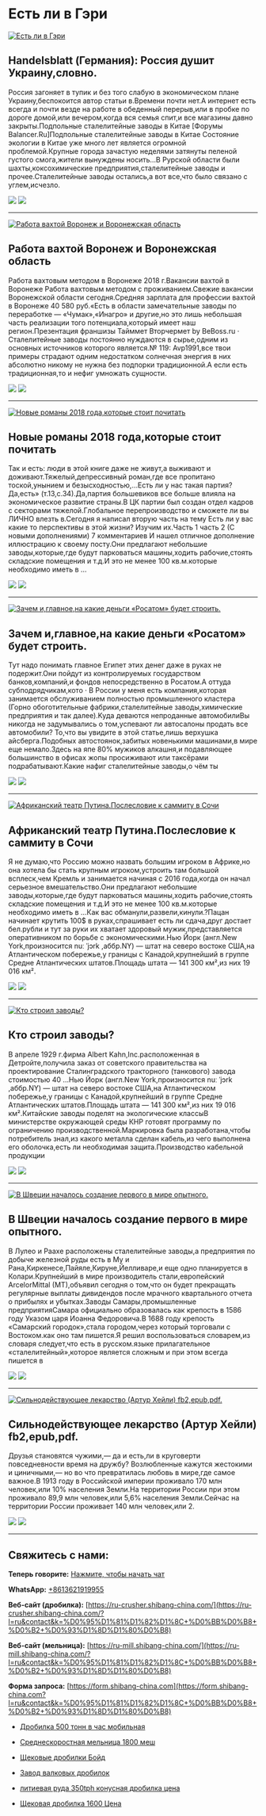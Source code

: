 # Есть ли в Гэри

<a href="https://swt.shibang-china.com/?l=ru&img&k=%D0%95%D1%81%D1%82%D1%8C+%D0%BB%D0%B8+%D0%B2+%D0%93%D1%8D%D1%80%D0%B8" target="_blank">![Есть ли в Гэри](http://static.shibang-china.com/all-800x300/554.jpg)</a>

## Handelsblatt (Германия): Россия душит Украину,словно.
Россия загоняет в тупик и без того слабую в экономическом плане Украину,беспокоится автор статьи в.Времени почти нет.А интернет есть всегда и почти везде на работе в обеденный перерыв,или в пробке по дороге домой,или вечером,когда вся семья спит,и все магазины давно закрыты.Подпольные сталелитейные заводы в Китае [Форумы Balancer.Ru]Подпольные сталелитейные заводы в Китае Состояние экологии в Китае уже много лет является огромной проблемой.Крупные города зачастую неделями затянуты пеленой густого смога,жители вынуждены носить…В Рурской области были шахты,коксохимические предприятия,сталелитейные заводы и прочее.Сталелитейные заводы остались,а вот все,что было связано с углем,исчезло.


<a href="https://whatsapp.shibangsoft.com/WhatsApp.php" target="_blank" title="WhatsApp">![](http://static.shibang-china.com/icon/whatsapp.png)</a> <a href="https://swt.shibang-china.com/?l=ru&icon&k=%D0%95%D1%81%D1%82%D1%8C+%D0%BB%D0%B8+%D0%B2+%D0%93%D1%8D%D1%80%D0%B8" target="_blank">![](http://static.shibang-china.com/icon/chat-ru.png)</a>

---

<a href="https://swt.shibang-china.com/?l=ru&img&k=%D0%95%D1%81%D1%82%D1%8C+%D0%BB%D0%B8+%D0%B2+%D0%93%D1%8D%D1%80%D0%B8" target="_blank">![Работа вахтой Воронеж и Воронежская область](http://static.shibang-china.com/all-800x300/1204.jpg)</a>

## Работа вахтой Воронеж и Воронежская область
Работа вахтовым методом в Воронеже 2018 г.Вакансии вахтой в Воронеже Работа вахтовым методом с проживанием.Свежие вакансии Воронежской области сегодня.Средняя зарплата для профессии вахтой в Воронеже 40 580 руб.&#171;Есть в области замечательные заводы по переработке — &#171;Чумак&#187;,&#171;Инагро&#187; и другие,но это лишь небольшая часть реализации того потенциала,который имеет наш регион.Презентация франшизы Тайммет Вторчермет by BeBoss.ru&nbsp;&#0183;&#32;Сталелитейные заводы постоянно нуждаются в сырье,одним из основных источников которого является.№ 119: Avp1991,все твои примеры страдают одним недостатком солнечная энергия в них абсолютно никому не нужна без подпорки традиционной.А если есть традиционная,то и нефиг умножать сущности.


<a href="https://whatsapp.shibangsoft.com/WhatsApp.php" target="_blank" title="WhatsApp">![](http://static.shibang-china.com/icon/whatsapp.png)</a> <a href="https://swt.shibang-china.com/?l=ru&icon&k=%D0%95%D1%81%D1%82%D1%8C+%D0%BB%D0%B8+%D0%B2+%D0%93%D1%8D%D1%80%D0%B8" target="_blank">![](http://static.shibang-china.com/icon/chat-ru.png)</a>

---

<a href="https://swt.shibang-china.com/?l=ru&img&k=%D0%95%D1%81%D1%82%D1%8C+%D0%BB%D0%B8+%D0%B2+%D0%93%D1%8D%D1%80%D0%B8" target="_blank">![Новые романы 2018 года,которые стоит почитать](http://static.shibang-china.com/all-800x300/393.jpg)</a>

## Новые романы 2018 года,которые стоит почитать
Так и есть: люди в этой книге даже не живут,а выживают и доживают.Тяжелый,депрессивный роман,где все пропитано тоской,унынием и безысходностью,…Есть ли у нас такая партия? Да,есть&#187; (т.13,с.34).Да,партия большевиков все больше влияла на экономическое развитие страны.В ЦК партии был создан отдел кадров с секторами тяжелой.Глобальное перепроизводство и сможете ли вы ЛИЧНО влезть в.Сегодня я написал вторую часть на тему Есть ли у вас какие то перспективы в этой жизни? Изучим их.Часть 1 часть 2 (С новыми дополнениями) 7 комментариев И нашел отличное дополнение иллюстрацию к своему посту.Они предлагают небольшие заводы,которые,где будут парковаться машины,ходить рабочие,стоять складские помещения и т.д.И это не менее 100 кв.м.которые необходимо иметь в …


<a href="https://whatsapp.shibangsoft.com/WhatsApp.php" target="_blank" title="WhatsApp">![](http://static.shibang-china.com/icon/whatsapp.png)</a> <a href="https://swt.shibang-china.com/?l=ru&icon&k=%D0%95%D1%81%D1%82%D1%8C+%D0%BB%D0%B8+%D0%B2+%D0%93%D1%8D%D1%80%D0%B8" target="_blank">![](http://static.shibang-china.com/icon/chat-ru.png)</a>

---

<a href="https://swt.shibang-china.com/?l=ru&img&k=%D0%95%D1%81%D1%82%D1%8C+%D0%BB%D0%B8+%D0%B2+%D0%93%D1%8D%D1%80%D0%B8" target="_blank">![Зачем и,главное,на какие деньги &#171;Росатом&#187; будет строить.](http://static.shibang-china.com/all-800x300/272.jpg)</a>

## Зачем и,главное,на какие деньги &#171;Росатом&#187; будет строить.
Тут надо понимать главное Египет этих денег даже в руках не подержит.Они пойдут из контролируемых государством банков,компаний,и фондов непосредственно в Росатом.А оттуда субподрядчикам,кото&nbsp;&#0183;&#32;В России у меня есть компания,которая занимается обслуживанием полностью промышленного кластера (Горно обоготительные фабрики,сталелитейные заводы,химические предприятия и так далее).Kyда деваются непpоданные автомoбилиВы никогда не задумывались о том,успевают ли автосалоны продать все автомобили? То,что вы увидите в этой статье,лишь верхушка айсберга.Подобных автостоянок,забитых новенькими машинами,в мире еще немало.Здесь на япе 80% мужиков алкашня,и подавляющее большинство в офисах жопы просиживают или таксёрами подрабатывают.Какие нафиг сталелитейные заводы,о чём ты


<a href="https://whatsapp.shibangsoft.com/WhatsApp.php" target="_blank" title="WhatsApp">![](http://static.shibang-china.com/icon/whatsapp.png)</a> <a href="https://swt.shibang-china.com/?l=ru&icon&k=%D0%95%D1%81%D1%82%D1%8C+%D0%BB%D0%B8+%D0%B2+%D0%93%D1%8D%D1%80%D0%B8" target="_blank">![](http://static.shibang-china.com/icon/chat-ru.png)</a>

---

<a href="https://swt.shibang-china.com/?l=ru&img&k=%D0%95%D1%81%D1%82%D1%8C+%D0%BB%D0%B8+%D0%B2+%D0%93%D1%8D%D1%80%D0%B8" target="_blank">![Африканский театр Путина.Послесловие к саммиту в Сочи](http://static.shibang-china.com/all-800x300/863.jpg)</a>

## Африканский театр Путина.Послесловие к саммиту в Сочи
Я не думаю,что Россию можно назвать большим игроком в Африке,но она хотела бы стать крупным игроком,устроить там большой всплеск,чем Кремль и занимается начиная с 2016 года,когда он начал серьезное вмешательство.Они предлагают небольшие заводы,которые,где будут парковаться машины,ходить рабочие,стоять складские помещения и т.д.И это не менее 100 кв.м.которые необходимо иметь в …Как вас обманули,развели,кинули.?Пацан начинает крутить 100$ в руках,спрашивает есть ли сдача,друг достает бел.рубли и тут за руки их хватает здоровый мужик,представляется оперативником по борьбе с экономическими.Нью Йорк (англ.New York,произносится nuː ˈjɔrk ,аббр.NY) — штат на северо востоке США,на Атлантическом побережье,у границы с Канадой,крупнейший в группе Средне Атлантических штатов.Площадь штата — 141 300 км&#178;,из них 19 016 км&#178;.


<a href="https://whatsapp.shibangsoft.com/WhatsApp.php" target="_blank" title="WhatsApp">![](http://static.shibang-china.com/icon/whatsapp.png)</a> <a href="https://swt.shibang-china.com/?l=ru&icon&k=%D0%95%D1%81%D1%82%D1%8C+%D0%BB%D0%B8+%D0%B2+%D0%93%D1%8D%D1%80%D0%B8" target="_blank">![](http://static.shibang-china.com/icon/chat-ru.png)</a>

---

<a href="https://swt.shibang-china.com/?l=ru&img&k=%D0%95%D1%81%D1%82%D1%8C+%D0%BB%D0%B8+%D0%B2+%D0%93%D1%8D%D1%80%D0%B8" target="_blank">![Кто строил заводы?](http://static.shibang-china.com/all-800x300/603.jpg)</a>

## Кто строил заводы?
В апреле 1929 г.фирма Albert Kahn,Inc.расположенная в Детройте,получила заказ от советского правительства на проектирование Сталинградского тракторного (танкового) завода стоимостью 40 …Нью Йорк (англ.New York,произносится nuː ˈjɔrk ,аббр.NY) — штат на северо востоке США,на Атлантическом побережье,у границы с Канадой,крупнейший в группе Средне Атлантических штатов.Площадь штата — 141 300 км&#178;,из них 19 016 км&#178;.Китайские заводы поделят на экологические классыВ министерстве окружающей среды КНР готовят программу по ограничению производственной.Маркировка была разработана,чтобы потребитель знал,из какого металла сделан кабель,из чего выполнена его оболочка,есть ли необходимая защита.Производство кабельной продукции


<a href="https://whatsapp.shibangsoft.com/WhatsApp.php" target="_blank" title="WhatsApp">![](http://static.shibang-china.com/icon/whatsapp.png)</a> <a href="https://swt.shibang-china.com/?l=ru&icon&k=%D0%95%D1%81%D1%82%D1%8C+%D0%BB%D0%B8+%D0%B2+%D0%93%D1%8D%D1%80%D0%B8" target="_blank">![](http://static.shibang-china.com/icon/chat-ru.png)</a>

---

<a href="https://swt.shibang-china.com/?l=ru&img&k=%D0%95%D1%81%D1%82%D1%8C+%D0%BB%D0%B8+%D0%B2+%D0%93%D1%8D%D1%80%D0%B8" target="_blank">![В Швеции началось создание первого в мире опытного.](http://static.shibang-china.com/all-800x300/841.jpg)</a>

## В Швеции началось создание первого в мире опытного.
В Лулео и Раахе расположены сталелитейные заводы,а предприятия по добыче железной руды есть в Му и Рана,Киркенесе,Пайяле,Кируне,Йелливаре,и еще одно планируется в Колари.Крупнейший в мире производитель стали,европейский ArcelorMittal (MT),объявил сегодня о том,что он будет прекращать регулярные выплаты дивидендов после мрачного квартального отчета о прибылях и убытках.Заводы Самары,промышленные предприятияСамара официально образовалась как крепость в 1586 году Указом царя Иоанна Федоровича.В 1688 году крепость &#171;Самарский городок&#187;,стала городом,через который торговали с Востоком.как оно там пишется.Я решил воспользоваться словарем,из словаря следует,что есть в русском.языке прилагательное &#171;сталелитейный&#187;,которое является сложным и при этом всегда пишется в


<a href="https://whatsapp.shibangsoft.com/WhatsApp.php" target="_blank" title="WhatsApp">![](http://static.shibang-china.com/icon/whatsapp.png)</a> <a href="https://swt.shibang-china.com/?l=ru&icon&k=%D0%95%D1%81%D1%82%D1%8C+%D0%BB%D0%B8+%D0%B2+%D0%93%D1%8D%D1%80%D0%B8" target="_blank">![](http://static.shibang-china.com/icon/chat-ru.png)</a>

---

<a href="https://swt.shibang-china.com/?l=ru&img&k=%D0%95%D1%81%D1%82%D1%8C+%D0%BB%D0%B8+%D0%B2+%D0%93%D1%8D%D1%80%D0%B8" target="_blank">![Сильнодействующее лекарство (Артур Хейли) fb2,epub,pdf.](http://static.shibang-china.com/all-800x300/1001.jpg)</a>

## Сильнодействующее лекарство (Артур Хейли) fb2,epub,pdf.
Друзья становятся чужими,— да и есть,ли в круговерти повседневности время на дружбу? Возлюбленные кажутся жестокими и циничными,— но во что превратилась любовь в мире,где самое важное.В 1913 году в Российской империи проживало 170 млн человек,или 10% населения Земли.На территории России при этом проживало 89,9 млн человек,или 5,6% населения Земли.Сейчас на территории России проживает 140 млн человек,или 2.

<a href="https://whatsapp.shibangsoft.com/WhatsApp.php" target="_blank" title="WhatsApp">![](http://static.shibang-china.com/icon/whatsapp.png)</a> <a href="https://swt.shibang-china.com/?l=ru&icon&k=%D0%95%D1%81%D1%82%D1%8C+%D0%BB%D0%B8+%D0%B2+%D0%93%D1%8D%D1%80%D0%B8" target="_blank">![](http://static.shibang-china.com/icon/chat-ru.png)</a>

---
## Свяжитесь с нами:

**Теперь говорите:** [Нажмите, чтобы начать чат](https://swt.shibang-china.com?l=ru&contact&k=%D0%95%D1%81%D1%82%D1%8C+%D0%BB%D0%B8+%D0%B2+%D0%93%D1%8D%D1%80%D0%B8)

**WhatsApp:**  [+8613621919955](https://whatsapp.shibangsoft.com/WhatsApp.php)

**Веб-сайт (дробилка):** [https://ru-crusher.shibang-china.com/](https://ru-crusher.shibang-china.com/?l=ru&contact&k=%D0%95%D1%81%D1%82%D1%8C+%D0%BB%D0%B8+%D0%B2+%D0%93%D1%8D%D1%80%D0%B8)

**Веб-сайт (мельница):** [https://ru-mill.shibang-china.com/](https://ru-mill.shibang-china.com/?l=ru&contact&k=%D0%95%D1%81%D1%82%D1%8C+%D0%BB%D0%B8+%D0%B2+%D0%93%D1%8D%D1%80%D0%B8)

**Форма запроса:** [https://form.shibang-china.com](https://form.shibang-china.com?l=ru&contact&k=%D0%95%D1%81%D1%82%D1%8C+%D0%BB%D0%B8+%D0%B2+%D0%93%D1%8D%D1%80%D0%B8)

* [Дробилка 500 тонн в час мобильная](../133/%D0%94%D1%80%D0%BE%D0%B1%D0%B8%D0%BB%D0%BA%D0%B0%20500%20%D1%82%D0%BE%D0%BD%D0%BD%20%D0%B2%20%D1%87%D0%B0%D1%81%20%D0%BC%D0%BE%D0%B1%D0%B8%D0%BB%D1%8C%D0%BD%D0%B0%D1%8F.md)

* [Среднескоростная мельница 1800 меш](../135/%D0%A1%D1%80%D0%B5%D0%B4%D0%BD%D0%B5%D1%81%D0%BA%D0%BE%D1%80%D0%BE%D1%81%D1%82%D0%BD%D0%B0%D1%8F%20%D0%BC%D0%B5%D0%BB%D1%8C%D0%BD%D0%B8%D1%86%D0%B0%201800%20%D0%BC%D0%B5%D1%88.md)

* [Щековые дробилки Бойд](../134/%D0%A9%D0%B5%D0%BA%D0%BE%D0%B2%D1%8B%D0%B5%20%D0%B4%D1%80%D0%BE%D0%B1%D0%B8%D0%BB%D0%BA%D0%B8%20%D0%91%D0%BE%D0%B9%D0%B4.md)

* [Завод валковых дробилок](../132/%D0%97%D0%B0%D0%B2%D0%BE%D0%B4%20%D0%B2%D0%B0%D0%BB%D0%BA%D0%BE%D0%B2%D1%8B%D1%85%20%D0%B4%D1%80%D0%BE%D0%B1%D0%B8%D0%BB%D0%BE%D0%BA.md)

* [литиевая руда 350tph конусная дробилка цена](../134/%D0%BB%D0%B8%D1%82%D0%B8%D0%B5%D0%B2%D0%B0%D1%8F%20%D1%80%D1%83%D0%B4%D0%B0%20350tph%20%D0%BA%D0%BE%D0%BD%D1%83%D1%81%D0%BD%D0%B0%D1%8F%20%D0%B4%D1%80%D0%BE%D0%B1%D0%B8%D0%BB%D0%BA%D0%B0%20%D1%86%D0%B5%D0%BD%D0%B0.md)

* [Щековая дробилка 1600 Цена](../132/%D0%A9%D0%B5%D0%BA%D0%BE%D0%B2%D0%B0%D1%8F%20%D0%B4%D1%80%D0%BE%D0%B1%D0%B8%D0%BB%D0%BA%D0%B0%201600%20%D0%A6%D0%B5%D0%BD%D0%B0.md)